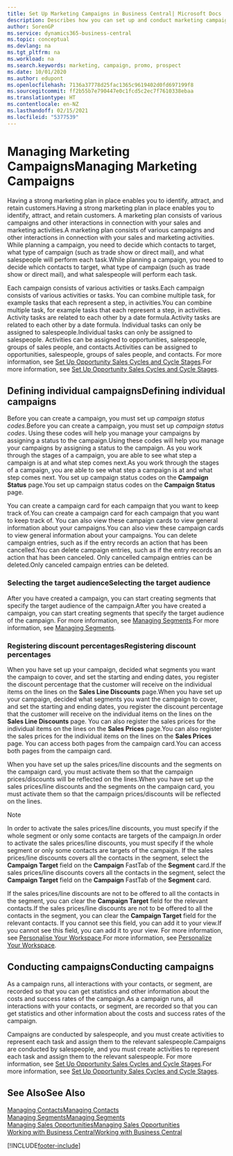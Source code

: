 ```yaml
---
title: Set Up Marketing Campaigns in Business Central| Microsoft Docs
description: Describes how you can set up and conduct marketing campaigns in Business Central to help you identify and attract prospects and retain customers.
author: SorenGP
ms.service: dynamics365-business-central
ms.topic: conceptual
ms.devlang: na
ms.tgt_pltfrm: na
ms.workload: na
ms.search.keywords: marketing, campaign, promo, prospect
ms.date: 10/01/2020
ms.author: edupont
ms.openlocfilehash: 7136a37778d25fac1365c9619402d0fd697199f8
ms.sourcegitcommit: ff2b55b7e790447e0c1fcd5c2ec7f7610338ebaa
ms.translationtype: HT
ms.contentlocale: en-NZ
ms.lasthandoff: 02/15/2021
ms.locfileid: "5377539"
---
```

# <a name="managing-marketing-campaigns"></a><span data-ttu-id="33544-103">Managing Marketing Campaigns</span><span class="sxs-lookup"><span data-stu-id="33544-103">Managing Marketing Campaigns</span></span>
<span data-ttu-id="33544-104">Having a strong marketing plan in place enables you to identify, attract, and retain customers.</span><span class="sxs-lookup"><span data-stu-id="33544-104">Having a strong marketing plan in place enables you to identify, attract, and retain customers.</span></span> <span data-ttu-id="33544-105">A marketing plan consists of various campaigns and other interactions in connection with your sales and marketing activities.</span><span class="sxs-lookup"><span data-stu-id="33544-105">A marketing plan consists of various campaigns and other interactions in connection with your sales and marketing activities.</span></span> <span data-ttu-id="33544-106">While planning a campaign, you need to decide which contacts to target, what type of campaign (such as trade show or direct mail), and what salespeople will perform each task.</span><span class="sxs-lookup"><span data-stu-id="33544-106">While planning a campaign, you need to decide which contacts to target, what type of campaign (such as trade show or direct mail), and what salespeople will perform each task.</span></span>

<span data-ttu-id="33544-107">Each campaign consists of various activities or tasks.</span><span class="sxs-lookup"><span data-stu-id="33544-107">Each campaign consists of various activities or tasks.</span></span> <span data-ttu-id="33544-108">You can combine multiple task, for example tasks that each represent a step, in activities.</span><span class="sxs-lookup"><span data-stu-id="33544-108">You can combine multiple task, for example tasks that each represent a step, in activities.</span></span> <span data-ttu-id="33544-109">Activity tasks are related to each other by a date formula.</span><span class="sxs-lookup"><span data-stu-id="33544-109">Activity tasks are related to each other by a date formula.</span></span> <span data-ttu-id="33544-110">Individual tasks can only be assigned to salespeople.</span><span class="sxs-lookup"><span data-stu-id="33544-110">Individual tasks can only be assigned to salespeople.</span></span> <span data-ttu-id="33544-111">Activities can be assigned to opportunities, salespeople, groups of sales people, and contacts.</span><span class="sxs-lookup"><span data-stu-id="33544-111">Activities can be assigned to opportunities, salespeople, groups of sales people, and contacts.</span></span> <span data-ttu-id="33544-112">For more information, see [Set Up Opportunity Sales Cycles and Cycle Stages](marketing-how-setup-opportunity-sales-cycles-stages.md).</span><span class="sxs-lookup"><span data-stu-id="33544-112">For more information, see [Set Up Opportunity Sales Cycles and Cycle Stages](marketing-how-setup-opportunity-sales-cycles-stages.md).</span></span>

## <a name="defining-individual-campaigns"></a><span data-ttu-id="33544-113">Defining individual campaigns</span><span class="sxs-lookup"><span data-stu-id="33544-113">Defining individual campaigns</span></span>
<span data-ttu-id="33544-114">Before you can create a campaign, you must set up *campaign status codes*.</span><span class="sxs-lookup"><span data-stu-id="33544-114">Before you can create a campaign, you must set up *campaign status codes*.</span></span> <span data-ttu-id="33544-115">Using these codes will help you manage your campaigns by assigning a status to the campaign.</span><span class="sxs-lookup"><span data-stu-id="33544-115">Using these codes will help you manage your campaigns by assigning a status to the campaign.</span></span> <span data-ttu-id="33544-116">As you work through the stages of a campaign, you are able to see what step a campaign is at and what step comes next.</span><span class="sxs-lookup"><span data-stu-id="33544-116">As you work through the stages of a campaign, you are able to see what step a campaign is at and what step comes next.</span></span> <span data-ttu-id="33544-117">You set up campaign status codes on the **Campaign Status** page.</span><span class="sxs-lookup"><span data-stu-id="33544-117">You set up campaign status codes on the **Campaign Status** page.</span></span>

<span data-ttu-id="33544-118">You can create a campaign card for each campaign that you want to keep track of.</span><span class="sxs-lookup"><span data-stu-id="33544-118">You can create a campaign card for each campaign that you want to keep track of.</span></span> <span data-ttu-id="33544-119">You can also view these campaign cards to view general information about your campaigns.</span><span class="sxs-lookup"><span data-stu-id="33544-119">You can also view these campaign cards to view general information about your campaigns.</span></span>
<span data-ttu-id="33544-120">You can delete campaign entries, such as if the entry records an action that has been cancelled.</span><span class="sxs-lookup"><span data-stu-id="33544-120">You can delete campaign entries, such as if the entry records an action that has been canceled.</span></span> <span data-ttu-id="33544-121">Only cancelled campaign entries can be deleted.</span><span class="sxs-lookup"><span data-stu-id="33544-121">Only canceled campaign entries can be deleted.</span></span>

### <a name="selecting-the-target-audience"></a><span data-ttu-id="33544-122">Selecting the target audience</span><span class="sxs-lookup"><span data-stu-id="33544-122">Selecting the target audience</span></span>
<span data-ttu-id="33544-123">After you have created a campaign, you can start creating segments that specify the target audience of the campaign.</span><span class="sxs-lookup"><span data-stu-id="33544-123">After you have created a campaign, you can start creating segments that specify the target audience of the campaign.</span></span> <span data-ttu-id="33544-124">For more information, see [Managing Segments](marketing-segments.md).</span><span class="sxs-lookup"><span data-stu-id="33544-124">For more information, see [Managing Segments](marketing-segments.md).</span></span>

### <a name="registering-discount-percentages"></a><span data-ttu-id="33544-125">Registering discount percentages</span><span class="sxs-lookup"><span data-stu-id="33544-125">Registering discount percentages</span></span>
<span data-ttu-id="33544-126">When you have set up your campaign, decided what segments you want the campaign to cover, and set the starting and ending dates, you register the discount percentage that the customer will receive on the individual items on the lines on the **Sales Line Discounts** page.</span><span class="sxs-lookup"><span data-stu-id="33544-126">When you have set up your campaign, decided what segments you want the campaign to cover, and set the starting and ending dates, you register the discount percentage that the customer will receive on the individual items on the lines on the **Sales Line Discounts** page.</span></span> <span data-ttu-id="33544-127">You can also register the sales prices for the individual items on the lines on the **Sales Prices** page.</span><span class="sxs-lookup"><span data-stu-id="33544-127">You can also register the sales prices for the individual items on the lines on the **Sales Prices** page.</span></span> <span data-ttu-id="33544-128">You can access both pages from the campaign card.</span><span class="sxs-lookup"><span data-stu-id="33544-128">You can access both pages from the campaign card.</span></span>

 <span data-ttu-id="33544-129">When you have set up the sales prices/line discounts and the segments on the campaign card, you must activate them so that the campaign prices/discounts will be reflected on the lines.</span><span class="sxs-lookup"><span data-stu-id="33544-129">When you have set up the sales prices/line discounts and the segments on the campaign card, you must activate them so that the campaign prices/discounts will be reflected on the lines.</span></span>

> [!NOTE]  
>   <span data-ttu-id="33544-130">In order to activate the sales prices/line discounts, you must specify if the whole segment or only some contacts are targets of the campaign.</span><span class="sxs-lookup"><span data-stu-id="33544-130">In order to activate the sales prices/line discounts, you must specify if the whole segment or only some contacts are targets of the campaign.</span></span> <span data-ttu-id="33544-131">If the sales prices/line discounts covers all the contacts in the segment, select the **Campaign Target** field on the **Campaign** FastTab of the **Segment** card.</span><span class="sxs-lookup"><span data-stu-id="33544-131">If the sales prices/line discounts covers all the contacts in the segment, select the **Campaign Target** field on the **Campaign** FastTab of the **Segment** card.</span></span>

<span data-ttu-id="33544-132">If the sales prices/line discounts are not to be offered to all the contacts in the segment, you can clear the **Campaign Target** field for the relevant contacts.</span><span class="sxs-lookup"><span data-stu-id="33544-132">If the sales prices/line discounts are not to be offered to all the contacts in the segment, you can clear the **Campaign Target** field for the relevant contacts.</span></span> <span data-ttu-id="33544-133">If you cannot see this field, you can add it to your view.</span><span class="sxs-lookup"><span data-stu-id="33544-133">If you cannot see this field, you can add it to your view.</span></span> <span data-ttu-id="33544-134">For more information, see [Personalise Your Workspace](ui-personalization-user.md).</span><span class="sxs-lookup"><span data-stu-id="33544-134">For more information, see [Personalize Your Workspace](ui-personalization-user.md).</span></span>

## <a name="conducting-campaigns"></a><span data-ttu-id="33544-135">Conducting campaigns</span><span class="sxs-lookup"><span data-stu-id="33544-135">Conducting campaigns</span></span>
<span data-ttu-id="33544-136">As a campaign runs, all interactions with your contacts, or segment, are recorded so that you can get statistics and other information about the costs and success rates of the campaign.</span><span class="sxs-lookup"><span data-stu-id="33544-136">As a campaign runs, all interactions with your contacts, or segment, are recorded so that you can get statistics and other information about the costs and success rates of the campaign.</span></span>

<span data-ttu-id="33544-137">Campaigns are conducted by salespeople, and you must create activities to represent each task and assign them to the relevant salespeople.</span><span class="sxs-lookup"><span data-stu-id="33544-137">Campaigns are conducted by salespeople, and you must create activities to represent each task and assign them to the relevant salespeople.</span></span> <span data-ttu-id="33544-138">For more information, see [Set Up Opportunity Sales Cycles and Cycle Stages](marketing-how-setup-opportunity-sales-cycles-stages.md).</span><span class="sxs-lookup"><span data-stu-id="33544-138">For more information, see [Set Up Opportunity Sales Cycles and Cycle Stages](marketing-how-setup-opportunity-sales-cycles-stages.md).</span></span>

## <a name="see-also"></a><span data-ttu-id="33544-139">See Also</span><span class="sxs-lookup"><span data-stu-id="33544-139">See Also</span></span>
[<span data-ttu-id="33544-140">Managing Contacts</span><span class="sxs-lookup"><span data-stu-id="33544-140">Managing Contacts</span></span>](marketing-contacts.md)  
[<span data-ttu-id="33544-141">Managing Segments</span><span class="sxs-lookup"><span data-stu-id="33544-141">Managing Segments</span></span>](marketing-segments.md)  
[<span data-ttu-id="33544-142">Managing Sales Opportunities</span><span class="sxs-lookup"><span data-stu-id="33544-142">Managing Sales Opportunities</span></span>](marketing-manage-sales-opportunities.md)  
[<span data-ttu-id="33544-143">Working with Business Central</span><span class="sxs-lookup"><span data-stu-id="33544-143">Working with Business Central</span></span>](ui-work-product.md)  


[!INCLUDE[footer-include](includes/footer-banner.md)]